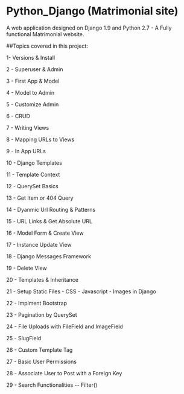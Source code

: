# Python_Django (Matrimonial site)
A web application designed on Django 1.9 and Python 2.7 - A Fully functional Matrimonial website.

##Topics covered in this project:

1- Versions & Install

2 - Superuser & Admin

3 - First App & Model

4 - Model to Admin

5 - Customize Admin

6 - CRUD

7 - Writing Views

8 - Mapping URLs to Views

9 - In App URLs

10 - Django Templates

11 - Template Context

12 - QuerySet Basics

13 - Get Item or 404 Query

14 - Dyanmic Url Routing & Patterns

15 - URL Links & Get Absolute URL

16 - Model Form & Create View

17 - Instance Update View

18 - Django Messages Framework

19 - Delete View

20 - Templates & Inheritance

21 - Setup Static Files - CSS - Javascript - Images in Django

22 - Implment Bootstrap

23 - Pagination by QuerySet

24 - File Uploads with FileField and ImageField

25 - SlugField

26 - Custom Template Tag

27 - Basic User Permissions

28 - Associate User to Post with a Foreign Key

29 - Search Functionalities -- Filter()

